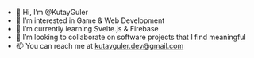 - 👋 Hi, I’m @KutayGuler
- 👀 I’m interested in Game & Web Development
- 🌱 I’m currently learning Svelte.js & Firebase
- 💞️ I’m looking to collaborate on software projects that I find meaningful
- 📫 You can reach me at kutayguler.dev@gmail.com

<!---
KutayGuler/KutayGuler is a ✨ special ✨ repository because its `README.md` (this file) appears on your GitHub profile.
You can click the Preview link to take a look at your changes.
--->
